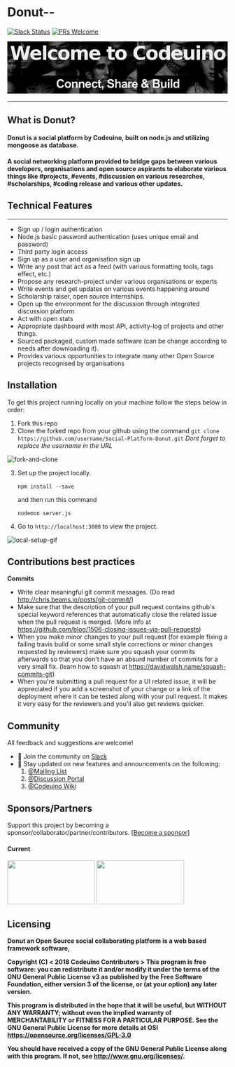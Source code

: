 # Donut--

[![Slack Status](https://img.shields.io/badge/slack-chat-yellow.svg)](https://codeuino.slack.com)    [![PRs Welcome](https://img.shields.io/badge/PRs-welcome-brightgreen.svg?style=flat-square)](http://makeapullrequest.com)

![codeuino](READMEassets/codeuino.png)


---
## What is <strong>Donut</strong>?

#### Donut is a social platform by Codeuino, built on node.js and utilizing mongoose as database.
#### A social networking platform provided to bridge gaps between various developers, organisations and open source aspirants to elaborate various things like #projects, #events, #discussion on various researches, #scholarships, #coding release and various other updates.

## Technical Features
--------------------
* Sign up / login authentication
* Node.js basic password authentication (uses unique email and password)
* Third party login access
* Sign up as a user and organisation sign up
* Write any post that act as a feed (with various formatting tools, tags effect, etc.)
* Propose any research-project under various organisations or experts
* Write events and get updates on various events happening around
* Scholarship raiser, open source internships.
* Open up the environment for the discussion through integrated discussion platform
* Act with open stats
* Appropriate dashboard with most API, activity-log of projects and other things.
* Sourced packaged, custom made software (can be change according to needs after downloading it).
* Provides various opportunities to integrate many other Open Source projects recognised by organisations



Installation
------------
To get this project running locally on your machine follow the steps below in order:

1. Fork this repo
2. Clone the forked repo from your github using the command `git clone https://github.com/username/Social-Platform-Donut.git` 
_Dont forget to replace the username in the URL_

![fork-and-clone](READMEassets/forking-the-repo.gif)

3. Set up the project locally.

    ```shell
    npm install --save
    ```

    and then run this command

    ```shell
    nodemon server.js
    ```

4. Go to `http://localhost:3000` to view the project.

![local-setup-gif](READMEassets/running-locally.gif)

## Contributions best practices

**Commits**
* Write clear meaningful git commit messages. (Do read <http://chris.beams.io/posts/git-commit/>)
* Make sure that the description of your pull request contains github's special keyword references that automatically close the related issue when the pull request is merged. (More info at <https://github.com/blog/1506-closing-issues-via-pull-requests>)
* When you make minor changes to your pull request (for example fixing a failing travis build or some small style corrections or minor changes requested by reviewers) make sure you squash your commits afterwards so that you don't have an absurd number of commits for a very small fix. (learn how to squash at <https://davidwalsh.name/squash-commits-git>)
* When you're submitting a pull request for a UI related issue, it will be appreciated if you add a screenshot of your change or a link of the deployment where it can be tested along with your pull request. It makes it very easy for the reviewers and you'll also get reviews quicker.

## Community

All feedback and suggestions are welcome!

* 💬 Join the community on [Slack](https://join.slack.com/t/codeuino/shared_invite/enQtMzcxOTQwNzE4NzcxLWEyNzUxYjI0ZThiNWUyYWI5MzJlMTNmODMxN2NjMTcxODJkZmFhNTVkYmUyOTQ1YzgzNTlmMTVkYzVhMzdmNTQ )
* 📣 Stay updated on new features and announcements on the following:
  1. [@Mailing List](codeuino-devel@googlegroups.com)
  2. [@Discussion Portal](https://groups.google.com/d/forum/codeuino-devel)
  3. [@Codeuino Wiki](wiki.codeuino.org)


## Sponsors/Partners

Support this project by becoming a sponsor/collaborator/partner/contributors. 
[[Become a sponsor](http://codeuino.org/)]

#### Current

<a href="#" target="_blank"><img src="https://secure.meetupstatic.com/photos/event/2/6/d/b/600_456849947.jpeg" width="200" height="100" /></a>
<a href="#" target="_blank"><img src="https://upload.wikimedia.org/wikipedia/commons/f/ff/DigitalOcean_logo.svg" width="200" height="100" /></a>


## Licensing

<b>Donut an Open Source social collaborating platform is a web based framework software,
  
   Copyright (C) < 2018 Codeuino Contributors >
This program is free software: you can redistribute it and/or modify
    it under the terms of the GNU General Public License v3 as published by
    the Free Software Foundation, either version 3 of the license, or
    (at your option) any later version.

This program is distributed in the hope that it will be useful,
    but WITHOUT ANY WARRANTY; without even the implied warranty of
    MERCHANTABILITY or FITNESS FOR A PARTICULAR PURPOSE.  See the
    GNU General Public License for more details at OSI <https://opensource.org/licenses/GPL-3.0>

You should have received a copy of the GNU General Public License
    along with this program.  If not, see <http://www.gnu.org/licenses/>.
